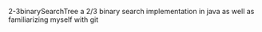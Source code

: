 2-3binarySearchTree
a 2/3 binary search implementation in java as well as familiarizing myself with git 
